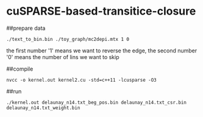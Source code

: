 # cuSPARSE-based-transitice-closure

##prepare data
```
./text_to_bin.bin ./toy_graph/mc2depi.mtx 1 0
```
the first number '1' means we want to reverse the edge, the second number '0' means the number of lins we want to skip

##compile
```
nvcc -o kernel.out kernel2.cu -std=c++11 -lcusparse -O3
```

##run
```
./kernel.out delaunay_n14.txt_beg_pos.bin delaunay_n14.txt_csr.bin delaunay_n14.txt_weight.bin 
```
